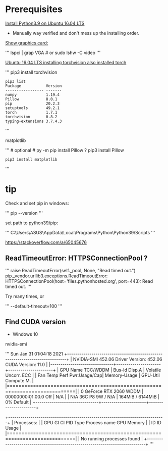 # Prerequisites

[Install Python3.9 on Ubuntu 16.04 LTS](https://websiteforstudents.com/how-to-install-python-3-8-on-ubuntu-18-04-16-04/)

- Manually way verified and don't mess up the installing order.

[Show graphics card:]()

'''
    lspci | grap VGA
    # or
    sudo lshw -C video
'''

[Ubuntu 16.04 LTS installing torchvision also installed torch](https://github.com/pytorch/vision)

'''
    pip3 install torchvision

    pip3 list
    Package           Version
    ----------------- -------
    numpy             1.19.4
    Pillow            8.0.1
    pip               20.2.3
    setuptools        49.2.1
    torch             1.7.1
    torchvision       0.8.2
    typing-extensions 3.7.4.3
'''

matplotlib

'''
    # optional
    # py -m pip install Pillow ?
    pip3 install Pillow

    pip3 install matplotlib
'''

# tip

Check and set pip in windows:

'''
    pip --version
'''

set path to python39/pip:

'''
    C:\\Users\\ASUS\\AppData\\Local\\Programs\\Python\\Python39\\Scripts
'''

https://stackoverflow.com/a/65045676

## ReadTimeoutError: HTTPSConnectionPool ?

'''
    raise ReadTimeoutError(self._pool, None, "Read timed out.")
    pip._vendor.urllib3.exceptions.ReadTimeoutError: HTTPSConnectionPool(host='files.pythonhosted.org', port=443): Read timed out.
'''

Try many times, or

'''
    --default-timeout=100
'''

## Find CUDA version

- Windows 10

nvidia-smi

'''
Sun Jan 31 01:04:18 2021
+-----------------------------------------------------------------------------+
| NVIDIA-SMI 452.06       Driver Version: 452.06       CUDA Version: 11.0     |
|-------------------------------+----------------------+----------------------+
| GPU  Name            TCC/WDDM | Bus-Id        Disp.A | Volatile Uncorr. ECC |
| Fan  Temp  Perf  Pwr:Usage/Cap|         Memory-Usage | GPU-Util  Compute M. |
|===============================+======================+======================|
|   0  GeForce RTX 2060   WDDM  | 00000000:01:00.0 Off |                  N/A |
| N/A   36C    P8     9W /  N/A |    164MiB /  6144MiB |      0%      Default |
+-------------------------------+----------------------+----------------------+

+-----------------------------------------------------------------------------+
| Processes:                                                                  |
|  GPU   GI   CI        PID   Type   Process name                  GPU Memory |
|        ID   ID                                                   Usage      |
|=============================================================================|
|  No running processes found                                                 |
+-----------------------------------------------------------------------------+
'''
